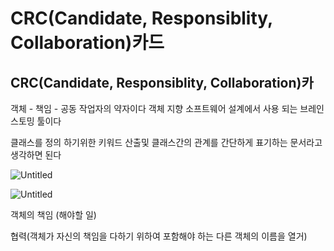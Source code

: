 # CRC(Candidate, Responsiblity, Collaboration)카드

## CRC(Candidate, Responsiblity, Collaboration)카

객체 - 책임 - 공동 작업자의 약자이다 객체 지향 소프트웨어 설계에서 사용 되는 브레인 스토밍 툴이다

클래스를 정의 하기위한 키워드 산출및 클래스간의 관계를 간단하게 표기하는 문서라고 생각하면 된다

![Untitled](CRC(Candidate,%20Responsiblity,%20Collaboration)%E1%84%8F%E1%85%A1%E1%84%83%E1%85%B3%200972edfc34b2494a96823dc2dc4315da/Untitled.png)

![Untitled](CRC(Candidate,%20Responsiblity,%20Collaboration)%E1%84%8F%E1%85%A1%E1%84%83%E1%85%B3%200972edfc34b2494a96823dc2dc4315da/Untitled%201.png)

객체의 책임 (해야할 일)

협력(객체가 자신의 책임을 다하기 위하여 포함해야 하는 다른 객체의 이름을 열거)